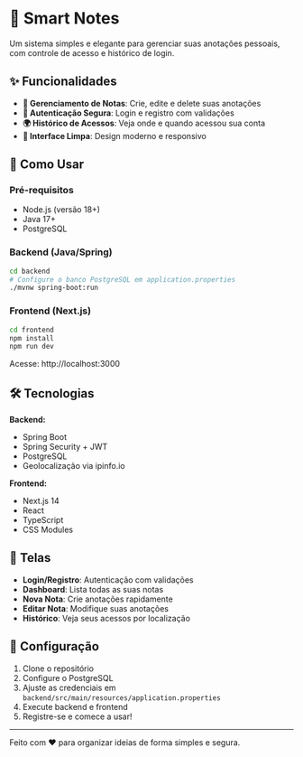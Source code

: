 # 📝 Smart Notes

Um sistema simples e elegante para gerenciar suas anotações pessoais, com controle de acesso e histórico de login.

## ✨ Funcionalidades

- **📝 Gerenciamento de Notas**: Crie, edite e delete suas anotações
- **🔐 Autenticação Segura**: Login e registro com validações
- **🌍 Histórico de Acessos**: Veja onde e quando acessou sua conta
- **🎨 Interface Limpa**: Design moderno e responsivo

## 🚀 Como Usar

### Pré-requisitos
- Node.js (versão 18+)
- Java 17+
- PostgreSQL

### Backend (Java/Spring)
```bash
cd backend
# Configure o banco PostgreSQL em application.properties
./mvnw spring-boot:run
```

### Frontend (Next.js)
```bash
cd frontend
npm install
npm run dev
```

Acesse: http://localhost:3000

## 🛠️ Tecnologias

**Backend:**
- Spring Boot
- Spring Security + JWT
- PostgreSQL
- Geolocalização via ipinfo.io

**Frontend:**
- Next.js 14
- React
- TypeScript
- CSS Modules

## 📱 Telas

- **Login/Registro**: Autenticação com validações
- **Dashboard**: Lista todas as suas notas
- **Nova Nota**: Crie anotações rapidamente
- **Editar Nota**: Modifique suas anotações
- **Histórico**: Veja seus acessos por localização

## 🔧 Configuração

1. Clone o repositório
2. Configure o PostgreSQL
3. Ajuste as credenciais em `backend/src/main/resources/application.properties`
4. Execute backend e frontend
5. Registre-se e comece a usar!

---

Feito com ❤️ para organizar ideias de forma simples e segura. 